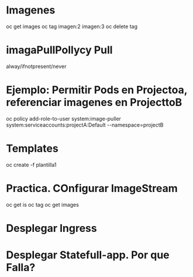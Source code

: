 # Imagenes
oc get images
oc tag imagen:2 imagen:3
oc delete tag

# imagaPullPollycy Pull
alway/ifnotpresent/never

# Ejemplo: Permitir Pods en Projectoa, referenciar imagenes  en ProjecttoB
oc policy add-role-to-user system:image-puller system:serviceaccounts:projectA:Default --namespace=projectB

# Templates
oc create -f plantilla1

# Practica. COnfigurar ImageStream
oc get is
oc tag
oc get images

# Desplegar Ingress
# Desplegar Statefull-app. Por que Falla?
